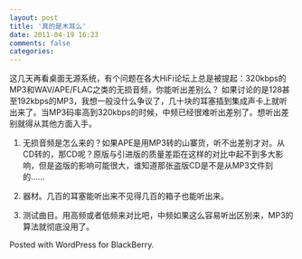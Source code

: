 ```yaml
---
layout: post
title: '真的是木耳么'
date: 2011-04-19 16:23
comments: false
categories: 
---
```

    

这几天再看桌面无源系统，有个问题在各大HiFi论坛上总是被提起：320kbps的MP3和WAV/APE/FLAC之类的无损音频，你能听出差别么？
如果讨论的是128甚至192kbps的MP3，我想一般没什么争议了，几十块的耳塞插到集成声卡上就听出来了。当MP3码率高到320kbps的时候，中频已经很难听出差别了。想听出差别就得从其他方面入手。

  1. 无损音频是怎么来的？如果APE是用MP3转的山寨货，听不出差别才对。从CD转的，那CD呢？原版与引进版的质量差距在这样的对比中起不到多大影响，但是盗版的影响可能很大，谁知道那张盗版CD是不是从MP3文件刻的……

  2. 器材。几百的耳塞能听出来不见得几百的箱子也能听出来。

  3. 测试曲目。用高频或者低频来对比吧，中频如果这么容易听出区别来，MP3的算法就彻底没用了。

 

Posted with WordPress for BlackBerry.
